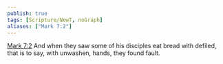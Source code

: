 ```yaml
---
publish: true
tags: [Scripture/NewT, noGraph]
aliases: ["Mark 7:2"]
---
```

[Mark 7:2](https://churchofjesuschrist.org/study/scriptures/nt/mark/7?lang=eng&id=p2#p2) And when they saw some of his disciples eat bread with defiled, that is to say, with unwashen, hands, they found fault.
